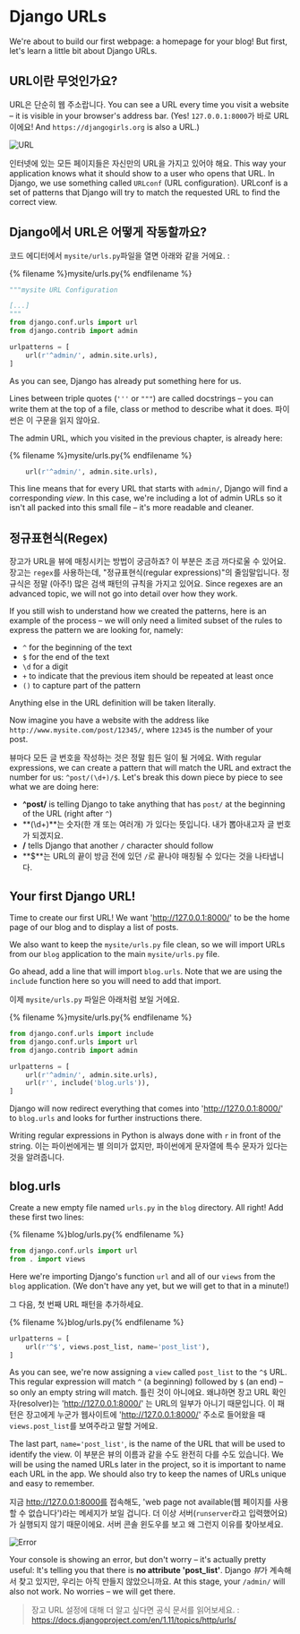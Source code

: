 # Django URLs

We're about to build our first webpage: a homepage for your blog! But first, let's learn a little bit about Django URLs.

## URL이란 무엇인가요?

URL은 단순히 웹 주소랍니다. You can see a URL every time you visit a website – it is visible in your browser's address bar. (Yes! `127.0.0.1:8000`가 바로 URL이에요! And `https://djangogirls.org` is also a URL.)

![URL](images/url.png)

인터넷에 있는 모든 페이지들은 자신만의 URL을 가지고 있어야 해요. This way your application knows what it should show to a user who opens that URL. In Django, we use something called `URLconf` (URL configuration). URLconf is a set of patterns that Django will try to match the requested URL to find the correct view.

## Django에서 URL은 어떻게 작동할까요?

코드 에디터에서 `mysite/urls.py`파일을 열면 아래와 같을 거에요. :

{% filename %}mysite/urls.py{% endfilename %}

```python
"""mysite URL Configuration

[...]
"""
from django.conf.urls import url
from django.contrib import admin

urlpatterns = [
    url(r'^admin/', admin.site.urls),
]
```

As you can see, Django has already put something here for us.

Lines between triple quotes (`'''` or `"""`) are called docstrings – you can write them at the top of a file, class or method to describe what it does. 파이썬은 이 구문을 읽지 않아요.

The admin URL, which you visited in the previous chapter, is already here:

{% filename %}mysite/urls.py{% endfilename %}

```python
    url(r'^admin/', admin.site.urls),
```

This line means that for every URL that starts with `admin/`, Django will find a corresponding *view*. In this case, we're including a lot of admin URLs so it isn't all packed into this small file – it's more readable and cleaner.

## 정규표현식(Regex)

장고가 URL을 뷰에 매칭시키는 방법이 궁금하죠? 이 부분은 조금 까다로울 수 있어요. 장고는 `regex`를 사용하는데, "정규표현식(regular expressions)"의 줄임말입니다. 정규식은 정말 (아주!) 많은 검색 패턴의 규칙을 가지고 있어요. Since regexes are an advanced topic, we will not go into detail over how they work.

If you still wish to understand how we created the patterns, here is an example of the process – we will only need a limited subset of the rules to express the pattern we are looking for, namely:

* `^` for the beginning of the text
* `$` for the end of the text
* `\d` for a digit
* `+` to indicate that the previous item should be repeated at least once
* `()` to capture part of the pattern

Anything else in the URL definition will be taken literally.

Now imagine you have a website with the address like `http://www.mysite.com/post/12345/`, where `12345` is the number of your post.

뷰마다 모든 글 번호을 작성하는 것은 정말 힘든 일이 될 거에요. With regular expressions, we can create a pattern that will match the URL and extract the number for us: `^post/(\d+)/$`. Let's break this down piece by piece to see what we are doing here:

* **^post/** is telling Django to take anything that has `post/` at the beginning of the URL (right after `^`)
* **(\d+)**는 숫자(한 개 또는 여러개) 가 있다는 뜻입니다. 내가 뽑아내고자 글 번호가 되겠지요.
* **/** tells Django that another `/` character should follow
* **$**는 URL의 끝이 방금 전에 있던 `/`로 끝나야 매칭될 수 있다는 것을 나타냅니다.

## Your first Django URL!

Time to create our first URL! We want 'http://127.0.0.1:8000/' to be the home page of our blog and to display a list of posts.

We also want to keep the `mysite/urls.py` file clean, so we will import URLs from our `blog` application to the main `mysite/urls.py` file.

Go ahead, add a line that will import `blog.urls`. Note that we are using the `include` function here so you will need to add that import.

이제 `mysite/urls.py` 파일은 아래처럼 보일 거에요.

{% filename %}mysite/urls.py{% endfilename %}

```python
from django.conf.urls import include
from django.conf.urls import url
from django.contrib import admin

urlpatterns = [
    url(r'^admin/', admin.site.urls),
    url(r'', include('blog.urls')),
]
```

Django will now redirect everything that comes into 'http://127.0.0.1:8000/' to `blog.urls` and looks for further instructions there.

Writing regular expressions in Python is always done with `r` in front of the string. 이는 파이썬에게는 별 의미가 없지만, 파이썬에게 문자열에 특수 문자가 있다는 것을 알려줍니다.

## blog.urls

Create a new empty file named `urls.py` in the `blog` directory. All right! Add these first two lines:

{% filename %}blog/urls.py{% endfilename %}

```python
from django.conf.urls import url
from . import views
```

Here we're importing Django's function `url` and all of our `views` from the `blog` application. (We don't have any yet, but we will get to that in a minute!)

그 다음, 첫 번째 URL 패턴을 추가하세요.

{% filename %}blog/urls.py{% endfilename %}

```python
urlpatterns = [
    url(r'^$', views.post_list, name='post_list'),
]
```

As you can see, we're now assigning a `view` called `post_list` to the `^$` URL. This regular expression will match `^` (a beginning) followed by `$` (an end) – so only an empty string will match. 틀린 것이 아니에요. 왜냐하면 장고 URL 확인자(resolver)는 'http://127.0.0.1:8000/' 는 URL의 일부가 아니기 때문입니다. 이 패턴은 장고에게 누군가 웹사이트에 'http://127.0.0.1:8000/' 주소로 들어왔을 때`views.post_list`를 보여주라고 말할 거에요.

The last part, `name='post_list'`, is the name of the URL that will be used to identify the view. 이 부분은 뷰의 이름과 같을 수도 완전히 다를 수도 있습니다. We will be using the named URLs later in the project, so it is important to name each URL in the app. We should also try to keep the names of URLs unique and easy to remember.

지금 http://127.0.0.1:8000를 접속해도, 'web page not available(웹 페이지를 사용할 수 없습니다')라는 메세지가 보일 겁니다. 더 이상 서버(`runserver`라고 입력했어요)가 실행되지 않기 때문이에요. 서버 콘솔 윈도우를 보고 왜 그런지 이유를 찾아보세요.

![Error](images/error1.png)

Your console is showing an error, but don't worry – it's actually pretty useful: It's telling you that there is **no attribute 'post_list'**. Django *뷰*가 계속해서 찾고 있지만, 우리는 아직 만들지 않았으니까요. At this stage, your `/admin/` will also not work. No worries – we will get there.

> 장고 URL 설정에 대해 더 알고 싶다면 공식 문서를 읽어보세요. : https://docs.djangoproject.com/en/1.11/topics/http/urls/